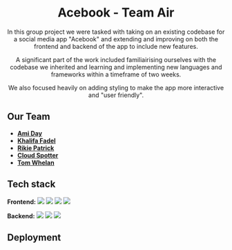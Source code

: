 <h1 align="center">
 Acebook - Team Air
</h1>

<p align="center">
In this group project we were tasked with taking on an existing codebase for a social media app "Acebook" and extending and improving on both the frontend and backend of the app to include new features.</p>

<p align="center">
A significant part of the work included familiairising ourselves with the codebase we inherited and learning and implementing new languages and frameworks within a timeframe of two weeks.</p>

<p align="center">
We also focused heavily on adding styling to make the app more interactive and "user friendly".
</p>

## Our Team 
* **[Ami Day](https://github.com/ami-day)**
* **[Khalifa Fadel](https://github.com/kmf0208)**
* **[Rikie Patrick](https://github.com/1sAndZeros)**
* **[Cloud Spotter](https://github.com/cloud-spotter)**
* **[Tom Whelan](https://github.com/TWhela)**

## Tech stack

**Frontend:**
<img src="https://img.shields.io/badge/Javascript-yellow?logo=javascript"> <img src="https://img.shields.io/badge/HTML-orange?logo=HTML"> <img src="https://img.shields.io/badge/CSS-blue?logo=CSS"> <img src="https://img.shields.io/badge/React-grey?logo=React">

**Backend:**
<img src="https://img.shields.io/badge/MongoDB-green?logo=MongoDB"> <img src="https://img.shields.io/badge/Express-black?logo=Express"> <img src="https://img.shields.io/badge/Node-darkgreen?logo=Node">

## Deployment

```

